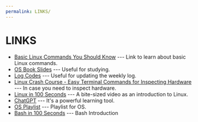 ```yaml
---
permalink: LINKS/
---
```


# LINKS

* [Basic Linux Commands You Should Know](https://linuxopsys.com/topics/basic-linux-commands) --- 
Link to learn about basic Linux commands. 
* [OS Book Slides](https://codex.cs.yale.edu/avi/os-book/OS10/slide-dir/) --- Useful for studying.
* [Log Codes](https://osp4diss.vlsm.org/ETC/logCodes.txt) --- Useful for updating the weekly log.
* [Linux Crash Course - Easy Terminal Commands for Inspecting Hardware](https://www.youtube.com/watch?v=oGyJr-iUwt8) --- In case you need to inspect hardware.
* [Linux in 100 Seconds](https://www.youtube.com/watch?v=rrB13utjYV4) --- A bite-sized video as an introduction to Linux.
* [ChatGPT](https://chat.openai.com/) --- It's a powerful learning tool.
* [OS Playlist](https://www.youtube.com/watch?v=vBURTt97EkA&list=PLBlnK6fEyqRiVhbXDGLXDk_OQAeuVcp2O) --- Playlist for OS.
* [Bash in 100 Seconds](https://www.youtube.com/watch?v=I4EWvMFj37g&pp=ygUFbGludXg%3D) --- Bash Introduction     
